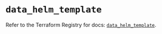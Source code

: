 # `data_helm_template`

Refer to the Terraform Registry for docs: [`data_helm_template`](https://registry.terraform.io/providers/hashicorp/helm/3.0.1/docs/data-sources/template).
